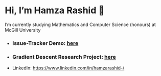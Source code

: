# Hi, I’m Hamza Rashid 👋
I’m currently studying Mathematics and Computer Science (honours) at McGill University
- ### Issue-Tracker Demo: [here](https://flow-issue-tracker.com)
- ### Gradient Descent Research Project: [here](https://drive.google.com/file/d/1RhXYaO8fmw1NazVf52qqgYVWkybXe2Xo/view?usp=sharing) 
- LinkedIn: https://www.linkedin.com/in/hamzarashid-/

